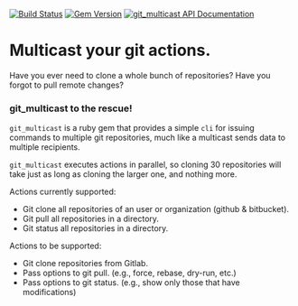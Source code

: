 [![Build Status](https://travis-ci.org/rranelli/git_multicast.svg?branch=0.1.0)](https://travis-ci.org/rranelli/git_multicast)
[![Gem Version](https://badge.fury.io/rb/git_multicast.svg)](http://badge.fury.io/rb/git_multicast)
[![git_multicast API Documentation](https://www.omniref.com/ruby/gems/git_multicast.png)](https://www.omniref.com/ruby/gems/git_multicast)

# Multicast your git actions.

Have you ever need to clone a whole bunch of repositories? Have you forgot to pull remote changes?

### git_multicast to the rescue!

`git_multicast` is a ruby gem that provides a simple `cli` for issuing commands to
multiple git repositories, much like a multicast sends data to multiple
recipients.

`git_multicast` executes actions in parallel, so cloning 30 repositories will take
just as long as cloning the larger one, and nothing more.

Actions currently supported:

* Git clone all repositories of an user or organization (github & bitbucket).
* Git pull all repositories in a directory.
* Git status all repositories in a directory.

Actions to be supported:

* Git clone repositories from Gitlab.
* Pass options to git pull. (e.g., force, rebase, dry-run, etc.)
* Pass options to git status. (e.g., show only those that have modifications)
